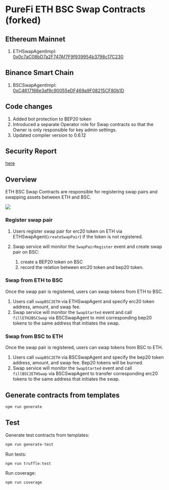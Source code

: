 # PureFi ETH BSC Swap Contracts (forked)

## Ethereum Mainnet

1. ETHSwapAgentImpl: [0x0c7aC08bD7a2F747Af7F9f939954b3798c17C230](https://etherscan.io/address/0x0c7aC08bD7a2F747Af7F9f939954b3798c17C230)

## Binance Smart Chain

1. BSCSwapAgentImpl: [0xC4617166e3af9c90055eDF469a9F08215CF80b1D](https://bscscan.com/address/0xC4617166e3af9c90055eDF469a9F08215CF80b1D)

## Code changes

1. Added bot protection to BEP20 token
1. Introduced a separate Operator role for Swap contracts so that the Owner is only responsible for key admin settings.
1. Updated compiler version to 0.6.12
## Security Report

[here](SecurityAssessment.pdf)

## Overview
ETH BSC Swap Contracts are responsible for registering swap pairs and swapping assets between ETH and BSC.

![](./assets/eth-bsc-swap.png)

### Register swap pair

1. Users register swap pair for erc20 token on ETH via ETHSwapAgent(`createSwapPair`) if the token is not registered.
2. Swap service will monitor the `SwapPairRegister` event and create swap pair on BSC: 
    
    1. create a BEP20 token on BSC
    2. record the relation between erc20 token and bep20 token.

### Swap from ETH to BSC

Once the swap pair is registered, users can swap tokens from ETH to BSC.

1. Users call `swapBSC2ETH` via ETHSwapAgent and specify erc20 token address, amount, and swap fee.
2. Swap service will monitor the `SwapStarted` event and call `fillETH2BSCSwap` via BSCSwapAgent to mint corresponding bep20 tokens to the same address that initiates the swap.

### Swap from BSC to ETH

Once the swap pair is registered, users can swap tokens from BSC to ETH.

1. Users call `swapBSC2ETH` via BSCSwapAgent and specify the bep20 token address, amount, and swap fee. Bep20 tokens will be burned.
2. Swap service will monitor the `SwapStarted` event and call `fillBSC2ETHSwap` via BSCSwapAgent to transfer corresponding erc20 tokens to the same address that initiates the swap.

## Generate contracts from templates

```javascript
npm run generate
```

## Test

Generate test contracts from templates:
```javascript
npm run generate-test
```

Run tests:

```javascript
npm run truffle:test
```

Run coverage:

```javascript
npm run coverage
```
